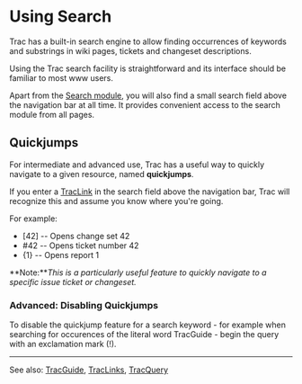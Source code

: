 # Using Search


Trac has a built-in search engine to allow finding occurrences of keywords and substrings in wiki pages, tickets and changeset descriptions.


Using the Trac search facility is straightforward and its interface should be familiar to most www users.


Apart from the [Search module](/trac/ghc/search), you will also find a small search field above the navigation bar at all time. It provides convenient access to the search module from all pages.

## Quickjumps


For intermediate and advanced use, Trac has a useful way to quickly navigate to a given resource, named **quickjumps**.


If you enter a [TracLink](trac-links) in the search field above the navigation bar, Trac will recognize this and assume you know where you're going. 


For example:

- \[42\] -- Opens change set 42
- \#42 -- Opens ticket number 42
- {1} -- Opens report 1

**Note:***This is a particularly useful feature to quickly navigate to a specific issue ticket or changeset.*

### Advanced: Disabling Quickjumps


To disable the quickjump feature for a search keyword - for example when searching for occurences of the literal word TracGuide - begin the query with an exclamation mark (!).

---


See also: [TracGuide](trac-guide), [TracLinks](trac-links), [TracQuery](trac-query)
